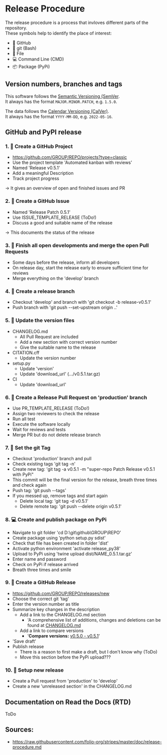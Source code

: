 # Release Procedure

The release procedure is a process that invloves different parts of the repository.<br>
These symbols help to identify the place of interest:
* 🐙 GitHub
* 💠 git (Bash)
* 📝 File
* 💻 Command Line (CMD)
* 📦 Package (PyPi)


## Version numbers, branches and tags

This software follows the [Semantic Versioning (SemVer](https://semver.org/).<br>
It always has the format `MAJOR.MINOR.PATCH`, e.g. `1.5.0`.

The data follows the [Calendar Versioning (CalVer)](https://calver.org/).<br>
It always has the format `YYYY-MM-DD`, e.g. `2022-05-16`.


## GitHub and PyPI release

### 1. 🐙 Create a **GitHub Project**
* https://github.com/GROUP/REPO/projects?type=classic
* Use the project template 'Automated kanban with reviews'
* Named 'Release v0.5.1'
* Add a meaningful Description
* Track project progress

-> It gives an overview of open and finished issues and PR

### 2. 🐙 Create a **GitHub Issue**
* Named 'Release Patch 0.5.1'
* Use ISSUE_TEMPLATE_RELEASE (ToDo!)
* Discuss a good and suitable name of the release

-> This documents the status of the release

### 3. 🐙 Finish all open developments and merge the open Pull Requests
* Some days before the release, inform all developers
* On release day, start the release early to ensure sufficient time for reviews
* Merge everything on the 'develop' branch

### 4. 💠 Create a **release branch**
* Checkout 'develop' and branch with 'git checkout -b release-v0.5.1'
* Push branch with 'git push --set-upstream origin ..'

### 5. 📝 Update the version files
* CHANGELOG.md
    * All Pull Request are included
    * Add a new section with correct version number
    * Give the suitable name to the release
* CITATION.cff
    * Update the version number
* setup.py
    * Update 'version'
    * Update 'download_url' (.../v0.5.1.tar.gz)
* CI
    * Update 'download_url'

### 6. 🐙 Create a **Release Pull Request** on 'production' branch
* Use PR_TEMPLATE_RELEASE (ToDo!)
* Assign two reviewers to check the release
* Run all test
* Execute the software locally
* Wait for reviews and tests
* Merge PR but do not delete release branch
    
### 7. 💠 Set the **git Tag**
* Checkout 'production' branch and pull
* Check existing tags 'git tag -n'
* Create new tag: 'git tag -a v0.5.1 -m "super-repo Patch Release v0.5.1 with PyPi"
* This commit will be the final version for the release, breath three times and check again
* Push tag: 'git push --tags'
* If you messed up, remove tags and start again
    * Delete local tag: 'git tag -d v0.5.1'
    * Delete remote tag: 'git push --delete origin v0.5.1'

### 8. 💻 Create and publish package on PyPi
* Navigate to git folder 'cd D:\git\github\GROUP\REPO'
* Create package using 'python setup.py sdist'
* Check that file has been created in folder 'dist'
* Activate python environment 'activate release_py38'
* Upload to PyPi using 'twine upload dist/NAME_0.5.1.tar.gz'
* Enter name and password
* Check on PyPi if release arrived
* Breath three times and smile

### 9. 🐙 Create a **GitHub Release**
* https://github.com/GROUP/REPO/releases/new
* Choose the correct git 'tag'
* Enter the version number as title
* Summarize key changes in the description
    * Add a link to the CHANGELOG.md section
        * 'A comprehensive list of additions, changes and deletions can be found at [CHANGELOG.md](https://github.com/GROUP/REPO/blob/production/CHANGELOG.md)
    * Add a link to compare versions
        * '**Compare versions:** [v0.5.0 - v0.5.1](https://github.com/OpenEnergyPlatform/open-MaStR/compare/v0.5.0...v0.5.1)'
* 'Save draft'
* Publish release
    * There is a reason to first make a draft, but I don't know why (ToDo)
    * Move this section before the PyPi upload???

### 10. 🐙 Setup new release
* Create a Pull request from 'production' to 'develop'
* Create a new 'unreleased section' in the CHANGELOG.md


## Documentation on Read the Docs (RTD)
ToDo


## Sources:
* https://raw.githubusercontent.com/folio-org/stripes/master/doc/release-procedure.md
